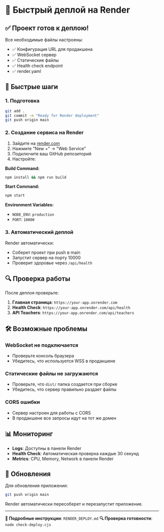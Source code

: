 # 🚀 Быстрый деплой на Render

## ✅ Проект готов к деплою!

Все необходимые файлы настроены:
- ✅ Конфигурация URL для продакшена
- ✅ WebSocket сервер
- ✅ Статические файлы
- ✅ Health check endpoint
- ✅ render.yaml

## 🎯 Быстрые шаги

### 1. Подготовка
```bash
git add .
git commit -m "Ready for Render deployment"
git push origin main
```

### 2. Создание сервиса на Render

1. Зайдите на [render.com](https://render.com)
2. Нажмите "New +" → "Web Service"
3. Подключите ваш GitHub репозиторий
4. Настройте:

**Build Command:**
```bash
npm install && npm run build
```

**Start Command:**
```bash
npm start
```

**Environment Variables:**
- `NODE_ENV`: `production`
- `PORT`: `10000`

### 3. Автоматический деплой

Render автоматически:
- Соберет проект при push в main
- Запустит сервер на порту 10000
- Проверит здоровье через `/api/health`

## 🔍 Проверка работы

После деплоя проверьте:

1. **Главная страница**: `https://your-app.onrender.com`
2. **Health Check**: `https://your-app.onrender.com/api/health`
3. **API Teachers**: `https://your-app.onrender.com/api/teachers`

## 🛠️ Возможные проблемы

### WebSocket не подключается
- Проверьте консоль браузера
- Убедитесь, что используется WSS в продакшене

### Статические файлы не загружаются
- Проверьте, что `dist/` папка создается при сборке
- Убедитесь, что сервер правильно раздает файлы

### CORS ошибки
- Сервер настроен для работы с CORS
- В продакшене все запросы идут на тот же домен

## 📊 Мониторинг

- **Logs**: Доступны в панели Render
- **Health Check**: Автоматическая проверка каждые 30 секунд
- **Metrics**: CPU, Memory, Network в панели Render

## 🔄 Обновления

Для обновления приложения:
```bash
git push origin main
```

Render автоматически пересоберет и перезапустит приложение.

---

**📖 Подробные инструкции**: `RENDER_DEPLOY.md`
**🔍 Проверка готовности**: `node check-deploy.cjs` 
